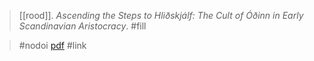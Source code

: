 > [[rood]]. *Ascending the Steps to Hliðskjálf: The Cult of Óðinn in Early Scandinavian Aristocracy*. #fill 

> #nodoi 
> [pdf](a/j-rood2017.pdf)
> #link 